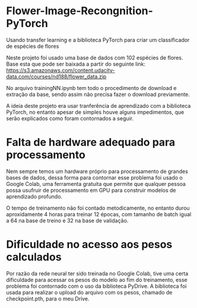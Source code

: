 # Flower-Image-Recongnition-PyTorch
Usando transfer learning e a biblioteca PyTorch para criar um classificador de espécies de flores

Neste projeto foi usado uma base de dados com 102 espécies de flores. Base esta que pode ser baixada a partir do seguinte link:
https://s3.amazonaws.com/content.udacity-data.com/courses/nd188/flower_data.zip

No arquivo trainingNN.ipynb tem todo o procedimento de download e extração da base, sendo assim não precisa fazer o download previamente.

A ideia deste projeto era usar tranferência de aprendizado com a biblioteca PyTorch, no entanto apesar de simples houve alguns impedimentos, que serão explicados como foram contornados a seguir. 

# Falta de hardware adequado para processamento
Nem sempre temos um hardware próprio para processamento de grandes bases de dados, dessa forma para contornar esse problema foi usado o Google Colab, uma ferramenta gratuita que permite que qualquer pessoa possa usufruir de processamento em GPU para construir modelos de aprendizado profundo.

O tempo de treinamento não foi contado metodicamente, no entanto durou aproxidamente 4 horas para treinar 12 épocas, com tamanho de batch igual a 64 na base de treino e 32 na base de validação.

# Dificuldade no acesso aos pesos calculados
Por razão da rede neural ter sido treinada no Google Colab, tive uma certa dificuldade para acessar os pesos do modelo ao fim do treinamento, esse problema foi contornado com o uso da biblioteca PyDrive. A biblioteca foi usada para realizar o upload do arquivo com os pesos, chamado de checkpoint.pth, para o meu Drive.
